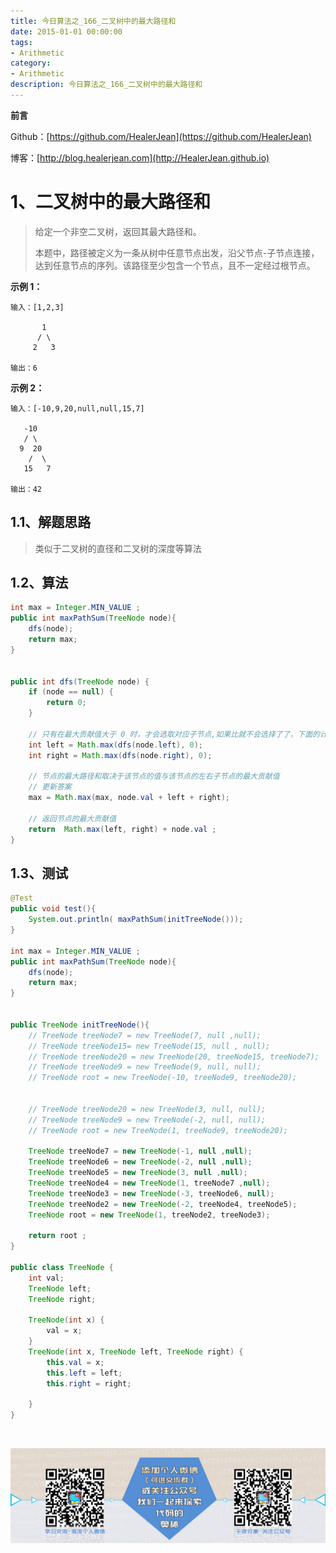 ```yaml
---
title: 今日算法之_166_二叉树中的最大路径和
date: 2015-01-01 00:00:00
tags: 
- Arithmetic
category: 
- Arithmetic
description: 今日算法之_166_二叉树中的最大路径和
---
```


**前言**     

 Github：[https://github.com/HealerJean](https://github.com/HealerJean)         

 博客：[http://blog.healerjean.com](http://HealerJean.github.io)          



# 1、二叉树中的最大路径和
> 给定一个非空二叉树，返回其最大路径和。   
>
> 本题中，路径被定义为一条从树中任意节点出发，沿父节点-子节点连接，达到任意节点的序列。该路径至少包含一个节点，且不一定经过根节点。

**示例 1：**

```
输入：[1,2,3]

       1
      / \
     2   3

输出：6
```

**示例 2：**

```
输入：[-10,9,20,null,null,15,7]

   -10
   / \
  9  20
    /  \
   15   7

输出：42
```



## 1.1、解题思路 

>  类似于二叉树的直径和二叉树的深度等算法

## 1.2、算法

```java
int max = Integer.MIN_VALUE ;
public int maxPathSum(TreeNode node){
    dfs(node);
    return max;
}


public int dfs(TreeNode node) {
    if (node == null) {
        return 0;
    }

    // 只有在最大贡献值大于 0 时，才会选取对应子节点,如果比就不会选择了了，下面的计算亿0为主
    int left = Math.max(dfs(node.left), 0);
    int right = Math.max(dfs(node.right), 0);

    // 节点的最大路径和取决于该节点的值与该节点的左右子节点的最大贡献值
    // 更新答案
    max = Math.max(max, node.val + left + right);

    // 返回节点的最大贡献值
    return  Math.max(left, right) + node.val ;
}
```




## 1.3、测试 

```java
@Test
public void test(){
    System.out.println( maxPathSum(initTreeNode()));
}

int max = Integer.MIN_VALUE ;
public int maxPathSum(TreeNode node){
    dfs(node);
    return max;
}


public TreeNode initTreeNode(){
    // TreeNode treeNode7 = new TreeNode(7, null ,null);
    // TreeNode treeNode15= new TreeNode(15, null , null);
    // TreeNode treeNode20 = new TreeNode(20, treeNode15, treeNode7);
    // TreeNode treeNode9 = new TreeNode(9, null, null);
    // TreeNode root = new TreeNode(-10, treeNode9, treeNode20);


    // TreeNode treeNode20 = new TreeNode(3, null, null);
    // TreeNode treeNode9 = new TreeNode(-2, null, null);
    // TreeNode root = new TreeNode(1, treeNode9, treeNode20);

    TreeNode treeNode7 = new TreeNode(-1, null ,null);
    TreeNode treeNode6 = new TreeNode(-2, null ,null);
    TreeNode treeNode5 = new TreeNode(3, null ,null);
    TreeNode treeNode4 = new TreeNode(1, treeNode7 ,null);
    TreeNode treeNode3 = new TreeNode(-3, treeNode6, null);
    TreeNode treeNode2 = new TreeNode(-2, treeNode4, treeNode5);
    TreeNode root = new TreeNode(1, treeNode2, treeNode3);

    return root ;
}

public class TreeNode {
    int val;
    TreeNode left;
    TreeNode right;

    TreeNode(int x) {
        val = x;
    }
    TreeNode(int x, TreeNode left, TreeNode right) {
        this.val = x;
        this.left = left;
        this.right = right;

    }
}
```



​          

![ContactAuthor](https://raw.githubusercontent.com/HealerJean/HealerJean.github.io/master/assets/img/artical_bottom.jpg)



<link rel="stylesheet" href="https://unpkg.com/gitalk/dist/gitalk.css">

<script src="https://unpkg.com/gitalk@latest/dist/gitalk.min.js"></script> 
<div id="gitalk-container"></div>    
 <script type="text/javascript">
    var gitalk = new Gitalk({
		clientID: `1d164cd85549874d0e3a`,
		clientSecret: `527c3d223d1e6608953e835b547061037d140355`,
		repo: `HealerJean.github.io`,
		owner: 'HealerJean',
		admin: ['HealerJean'],
		id: '210SqKadogXFIye7',
    });
    gitalk.render('gitalk-container');
</script> 


